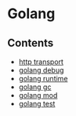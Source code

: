 Golang
======

## Contents

* [http transport](http-transport.md)
* [golang debug](golang-debug.md)
* [golang runtime](golang-runtime.md)
* [golang gc](golang-gc.md)
* [golang mod](golang-mod.md)
* [golang test](golang-test.md)
